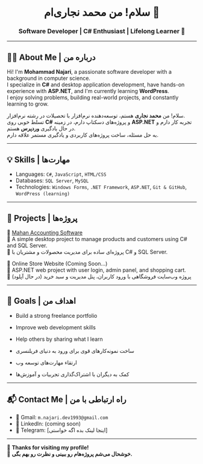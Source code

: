 <h1 align="center">سلام! من محمد نجاری‌ام 👋</h1>
<h3 align="center">Software Developer | C# Enthusiast | Lifelong Learner 🚀</h3>

---

## 👨‍💻 About Me | درباره من

Hi! I'm **Mohammad Najari**, a passionate software developer with a background in computer science.  
I specialize in **C#** and desktop application development, have hands-on experience with **ASP.NET**, and I'm currently learning **WordPress**.  
I enjoy solving problems, building real-world projects, and constantly learning to grow.

سلام! من **محمد نجاری** هستم، توسعه‌دهنده نرم‌افزار با تحصیلات در رشته نرم‌افزار.  
تسلط خوبی روی **C#** و پروژه‌های دسکتاپ دارم، در زمینه **ASP.NET** تجربه کار دارم و در حال یادگیری **وردپرس** هستم.  
به حل مسئله، ساخت پروژه‌های کاربردی و یادگیری مستمر علاقه دارم.

---

## 💡 Skills | مهارت‌ها

- Languages: `C#`, `JavaScript`, `HTML/CSS`  
- Databases: `SQL Server`, `MySQL`  
- Technologies: `Windows Forms`, `.NET Framework`, `ASP.NET`, `Git & GitHub`, `WordPress (learning)`

---

## 🚀 Projects | پروژه‌ها

🔹 [Mahan Accounting Software](https://github.com/USERNAME/REPO-NAME)  
📌 A simple desktop project to manage products and customers using C# and SQL Server.  
📌 پروژه‌ای ساده برای مدیریت محصولات و مشتریان با C# و SQL Server.

🔹 Online Store Website (Coming Soon...)  
📌 ASP.NET web project with user login, admin panel, and shopping cart.  
📌 پروژه وب‌سایت فروشگاهی با ورود کاربران، پنل مدیریت و سبد خرید (در حال آپلود)

---

## 🎯 Goals | اهداف من

- Build a strong freelance portfolio  
- Improve web development skills  
- Help others by sharing what I learn  

- ساخت نمونه‌کارهای قوی برای ورود به دنیای فریلنسری  
- ارتقاء مهارت‌های توسعه وب  
- کمک به دیگران با اشتراک‌گذاری تجربیات و آموزش‌ها

---

## 📬 Contact Me | راه ارتباطی با من

- 📧 Gmail: `m.najari.dev1993@gmail.com`  
- 💼 LinkedIn: (coming soon)  
- 💬 Telegram: [اینجا لینک بده اگه خواستی]

---

🧡 **Thanks for visiting my profile!**  
🙏 **خوشحال می‌شم پروژه‌هام رو ببینی و نظرت رو بهم بگی.**

